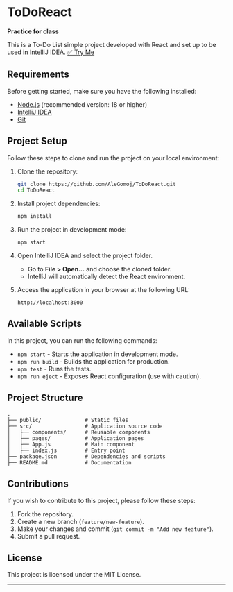# ToDoReact
**Practice for class**

This is a To-Do List simple project developed with React and set up to be used in IntelliJ IDEA.
[✅ Try Me](https://to-do-react-ebon-three.vercel.app/)

## Requirements

Before getting started, make sure you have the following installed:

- [Node.js](https://nodejs.org/) (recommended version: 18 or higher)
- [IntelliJ IDEA](https://www.jetbrains.com/idea/)
- [Git](https://git-scm.com/)

## Project Setup

Follow these steps to clone and run the project on your local environment:

1. Clone the repository:
   ```bash
   git clone https://github.com/AleGomoj/ToDoReact.git
   cd ToDoReact
   ```

2. Install project dependencies:
   ```bash
   npm install
   ```

3. Run the project in development mode:
   ```bash
   npm start
   ```

4. Open IntelliJ IDEA and select the project folder.
   - Go to **File > Open...** and choose the cloned folder.
   - IntelliJ will automatically detect the React environment.

5. Access the application in your browser at the following URL:
   ```
   http://localhost:3000
   ```

## Available Scripts

In this project, you can run the following commands:

- `npm start` - Starts the application in development mode.
- `npm run build` - Builds the application for production.
- `npm test` - Runs the tests.
- `npm run eject` - Exposes React configuration (use with caution).

## Project Structure

```
.
├── public/              # Static files
├── src/                 # Application source code
│   ├── components/      # Reusable components
│   ├── pages/           # Application pages
│   ├── App.js           # Main component
│   ├── index.js         # Entry point
├── package.json         # Dependencies and scripts
├── README.md            # Documentation
```

## Contributions

If you wish to contribute to this project, please follow these steps:

1. Fork the repository.
2. Create a new branch (`feature/new-feature`).
3. Make your changes and commit (`git commit -m "Add new feature"`).
4. Submit a pull request.

## License

This project is licensed under the MIT License.

---

